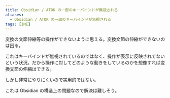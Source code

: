 ```yaml
---
title: Obsidian / ATOK の一部のキーバインドが無視される
aliases:
  - Obsidian / ATOK の一部のキーバインドが無視される
tags: [IME]
---
```


変換の文節伸縮等の操作ができないように思える。変換文節の伸縮ができないのは困る。

これはキーバインドが無視されているのではなく、操作が表示に反映されてないという状況。だから操作に対してどのような動きをしているのかを想像すれば変換文節の伸縮はできる。

しかし非常にやりにくいので実用的ではない。

これは Obsidian の構造上の問題なので解決は難しそう。


